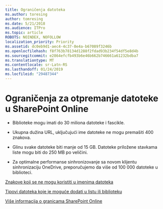 ```yaml
---
title: Ograničenja datoteka
ms.author: toresing
author: tomresing
ms.date: 5/21/2018
ms.audience: ITPro
ms.topic: article
ROBOTS: NOINDEX, NOFOLLOW
localization_priority: Priority
ms.assetid: dc0eb9d1-aec4-4c37-8e4a-b67089f3246b
ms.openlocfilehash: f8f763b78134d1288f2fdad93b234f54df5e8d4b
ms.sourcegitcommit: e2864efcfb493b6e46b662b746661a61232bdba7
ms.translationtype: MT
ms.contentlocale: sr-Latn-RS
ms.lasthandoff: 01/24/2019
ms.locfileid: "29487344"
---
```

# <a name="file-upload-limits-in-sharepoint-online"></a>Ograničenja za otpremanje datoteke u SharePoint Online

- Biblioteke mogu imati do 30 miliona datoteke i fascikle.
    
- Ukupna dužina URL, uključujući ime datoteke ne mogu premašiti 400 znakova.
    
- Glinu svake datoteke biti manje od 15 GB. Datoteke priložene stavkama liste mogu biti do 250 MB po veličini.
    
- Za optimalne performanse sinhronizovanje sa novom klijentu sinhronizaciju OneDrive, preporučujemo da više od 100 000 datoteke u biblioteci. 
    
[Znakove koji se ne mogu koristiti u imenima datoteka](https://go.microsoft.com/fwlink/?linkid=866430)
  
[Tipovi datoteka koje je moguće dodati u listu ili biblioteku](https://go.microsoft.com/fwlink/?linkid=273757)
  
[Više informacija o granicama SharePoint Online](https://go.microsoft.com/fwlink/?linkid=271273)
  

